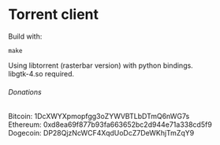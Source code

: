 # Torrent client
Build with:

```
make
```
Using libtorrent (rasterbar version) with python bindings.\
libgtk-4.so required.
###### Donations
Bitcoin: 1DcXWYXpmopfgg3oZYWVBTLbDTmQ6nWG7s\
Ethereum: 0xd8ea69f877b93fa663652bc2d944e71a338cd5f9\
Dogecoin: DP28QjzNcWCF4XqdUoDcZ7DeWKhjTmZqY9